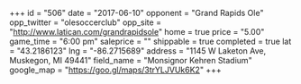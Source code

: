 +++
id = "506"
date = "2017-06-10"
opponent = "Grand Rapids Ole"
opp_twitter = "olesoccerclub"
opp_site = "http://www.latican.com/grandrapidsole"
home = true
price = "5.00"
game_time = "6:00 pm"
saleprice = ""
shippable = true
completed = true
lat = "43.2186123"
lng = "-86.2715689"
address = "1145 W Laketon Ave, Muskegon, MI 49441"
field_name = "Monsignor Kehren Stadium"
google_map = "https://goo.gl/maps/3trYLJVUk6K2"
+++
